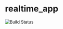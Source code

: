 realtime_app
============
[![Build Status](https://travis-ci.org/nguyenvanvuong/realtime_app.svg)](https://travis-ci.org/nguyenvanvuong/realtime_app)
